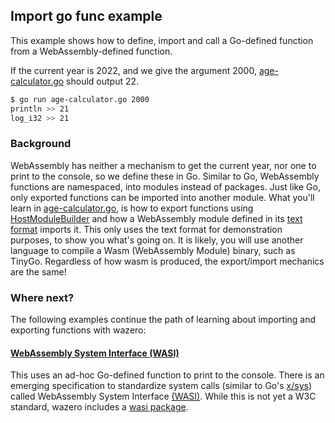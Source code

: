 ## Import go func example

This example shows how to define, import and call a Go-defined function from a WebAssembly-defined function.

If the current year is 2022, and we give the argument 2000, [age-calculator.go](age-calculator.go) should output 22.

```bash
$ go run age-calculator.go 2000
println >> 21
log_i32 >> 21
```

### Background

WebAssembly has neither a mechanism to get the current year, nor one to print to the console, so we define these in Go.
Similar to Go, WebAssembly functions are namespaced, into modules instead of packages. Just like Go, only exported
functions can be imported into another module. What you'll learn in [age-calculator.go](age-calculator.go), is how to
export functions using [HostModuleBuilder](https://pkg.go.dev/github.com/AR1011/wazero#HostModuleBuilder) and how a
WebAssembly module defined in its [text format](https://www.w3.org/TR/2019/REC-wasm-core-1-20191205/#text-format%E2%91%A0)
imports it. This only uses the text format for demonstration purposes, to show you what's going on. It is likely, you
will use another language to compile a Wasm (WebAssembly Module) binary, such as TinyGo. Regardless of how wasm is
produced, the export/import mechanics are the same!

### Where next?

The following examples continue the path of learning about importing and exporting functions with wazero:

#### [WebAssembly System Interface (WASI)](../../imports/wasi_snapshot_preview1/example)

This uses an ad-hoc Go-defined function to print to the console. There is an emerging specification to standardize
system calls (similar to Go's [x/sys](https://pkg.go.dev/golang.org/x/sys/unix)) called WebAssembly System Interface
[(WASI)](https://github.com/WebAssembly/WASI). While this is not yet a W3C standard, wazero includes a
[wasi package](https://pkg.go.dev/github.com/AR1011/wazero/wasi).

